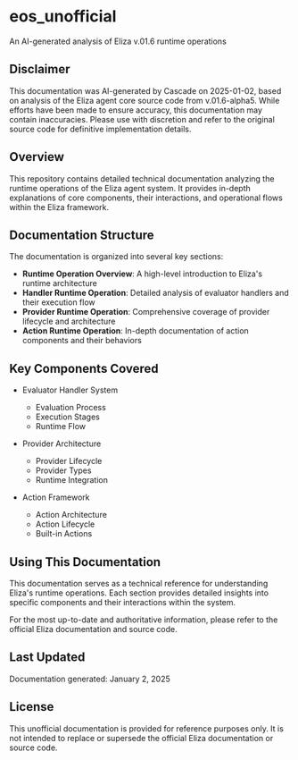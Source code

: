 # eos_unofficial

An AI-generated analysis of Eliza v.01.6 runtime operations

## Disclaimer

This documentation was AI-generated by Cascade on 2025-01-02, based on analysis of the Eliza agent core source code from v.01.6-alpha5. While efforts have been made to ensure accuracy, this documentation may contain inaccuracies. Please use with discretion and refer to the original source code for definitive implementation details.

## Overview

This repository contains detailed technical documentation analyzing the runtime operations of the Eliza agent system. It provides in-depth explanations of core components, their interactions, and operational flows within the Eliza framework.

## Documentation Structure

The documentation is organized into several key sections:

- **Runtime Operation Overview**: A high-level introduction to Eliza's runtime architecture
- **Handler Runtime Operation**: Detailed analysis of evaluator handlers and their execution flow
- **Provider Runtime Operation**: Comprehensive coverage of provider lifecycle and architecture
- **Action Runtime Operation**: In-depth documentation of action components and their behaviors

## Key Components Covered

- Evaluator Handler System
  - Evaluation Process
  - Execution Stages
  - Runtime Flow
  
- Provider Architecture
  - Provider Lifecycle
  - Provider Types
  - Runtime Integration
  
- Action Framework
  - Action Architecture
  - Action Lifecycle
  - Built-in Actions

## Using This Documentation

This documentation serves as a technical reference for understanding Eliza's runtime operations. Each section provides detailed insights into specific components and their interactions within the system.

For the most up-to-date and authoritative information, please refer to the official Eliza documentation and source code.

## Last Updated

Documentation generated: January 2, 2025

## License

This unofficial documentation is provided for reference purposes only. It is not intended to replace or supersede the official Eliza documentation or source code.
